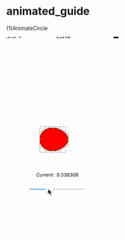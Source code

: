 # animated_guide

(1)AnimateCircle

![image](https://github.com/xiaobinde/animated_guide/blob/master/AnimatedCircle/aninatedCircle.gif)
